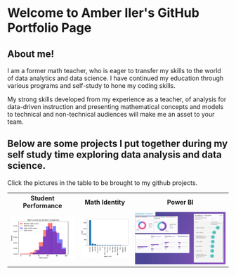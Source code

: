 # Welcome to Amber Iler's GitHub Portfolio Page

## About me!

I am a former math teacher, who is eager to transfer my skills to the world of data analytics and data science. I have continued my education through various programs and self-study to hone my coding skills.

My strong skills developed from my experience as a teacher, of analysis for data-driven instruction and presenting mathematical concepts and models to technical and non-technical audiences will make me an asset to your team.

## Below are some projects I put together during my self study time exploring data analysis and data science. 

Click the pictures in the table to be brought to my github projects.

<table>
    <tr>
    <th>Student Performance</th>
    <th>Math Identity</th>
    <th>Power BI</th>
  </tr>
  <tr>
    <td> 
        <a href="https://github.com/TheStarCloud/Projects/tree/main/StudentPerformance%20HypTesting%20Project"><img src="https://raw.githubusercontent.com/TheStarCloud/Projects/main/StudentPerformance%20HypTesting%20Project/graphics/gender_math_hist.png"  alt="Student Performance"></td>
      <td><a href="https://github.com/TheStarCloud/Projects/tree/main/Rollercoaster%20Project"><img src="https://raw.githubusercontent.com/TheStarCloud/Projects/main/Rollercoaster%20Project/func.png"  alt="Math Identity"></td>
      <td> <a href="https://github.com/TheStarCloud/Projects/tree/main/Employee%20Turnover%20PBI%20Project"><img src="https://github.com/TheStarCloud/Projects/blob/main/Employee%20Turnover%20PBI%20Project/EmployeeTurnover1.png?raw=true"  alt="Power BI"></td>
   </tr> 
</table>


